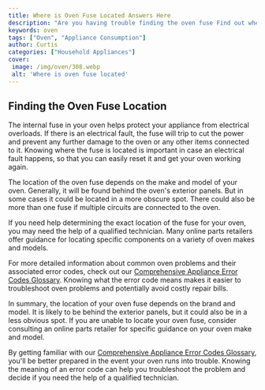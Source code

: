 ```yaml
---
title: Where is Oven Fuse Located Answers Here
description: "Are you having trouble finding the oven fuse Find out where it is located and learn more with this helpful blog post See what other solutions are available to help you get your oven up and running"
keywords: oven
tags: ["Oven", "Appliance Consumption"]
author: Curtis
categories: ["Household Appliances"]
cover: 
 image: /img/oven/308.webp
 alt: 'Where is oven fuse located'
---
```

## Finding the Oven Fuse Location
The internal fuse in your oven helps protect your appliance from electrical overloads. If there is an electrical fault, the fuse will trip to cut the power and prevent any further damage to the oven or any other items connected to it. Knowing where the fuse is located is important in case an electrical fault happens, so that you can easily reset it and get your oven working again.

The location of the oven fuse depends on the make and model of your oven. Generally, it will be found behind the oven's exterior panels. But in some cases it could be located in a more obscure spot. There could also be more than one fuse if multiple circuits are connected to the oven. 

If you need help determining the exact location of the fuse for your oven, you may need the help of a qualified technician. Many online parts retailers offer guidance for locating specific components on a variety of oven makes and models. 

For more detailed information about common oven problems and their associated error codes, check out our [Comprehensive Appliance Error Codes Glossary](./error-codes/). Knowing what the error code means makes it easier to troubleshoot oven problems and potentially avoid costly repair bills. 

In summary, the location of your oven fuse depends on the brand and model. It is likely to be behind the exterior panels, but it could also be in a less obvious spot. If you are unable to locate your oven fuse, consider consulting an online parts retailer for specific guidance on your oven make and model.

By getting familiar with our [Comprehensive Appliance Error Codes Glossary](./error-codes/), you'll be better prepared in the event your oven runs into trouble. Knowing the meaning of an error code can help you troubleshoot the problem and decide if you need the help of a qualified technician.
